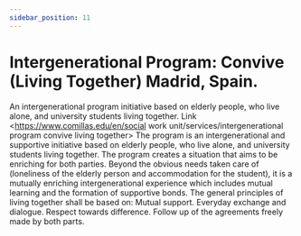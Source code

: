 ```yaml
---
sidebar_position: 11
---
```




# Intergenerational Program: Convive (Living Together) Madrid, Spain.

 An intergenerational program initiative based on elderly people, who live alone, and university students living together. 
Link <https://www.comillas.edu/en/social work unit/services/intergenerational program convive living together> 
The program is an intergenerational and supportive initiative based on elderly people, who live alone, and university students living together. The program creates a situation that aims to be enriching for both parties. Beyond the obvious needs taken care of (loneliness of the elderly person and accommodation for the student), it is a mutually enriching intergenerational experience which includes mutual learning and the formation of supportive bonds. The general principles of living together shall be based on: Mutual support. Everyday exchange and dialogue. Respect towards difference. Follow up of the agreements freely made by both parts. 